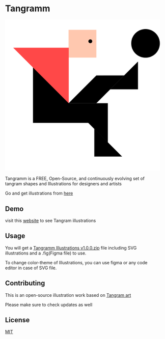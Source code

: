 # Tangramm 
![alt text](https://github.com/anksprojects/tangramm/blob/master/Product/Tangramm/SVG/Kicker.svg)

Tangramm is a FREE, Open-Source, and continuously evolving set of tangram shapes and Illustrations for designers and artists

Go and get illustrations from [here](https://anksprojects.github.io/tangramm)



## Demo 

visit this [website](https://anksprojects.github.io/tangramm) to see Tangram illustrations

## Usage

You will get a [Tangramm Illustrations v1.0.0.zip](https://gum.co/wpCfl) file including SVG illustrations and a .fig(Figma file) to use.

To change color-theme of Illustrations, you can use figma or any code editor in case of SVG file.


## Contributing
This is an open-source illustration work based on [Tangram art](https://en.wikipedia.org/wiki/Tangram#:~:text=as%20the%20tangram.-,Second%20craze%20in%20Germany%20(1891%E2%80%931920s),Friedrich%20Adolf%20Richter%20around%201891.)

Please make sure to check updates as well

## License
[MIT](https://choosealicense.com/licenses/mit/)
